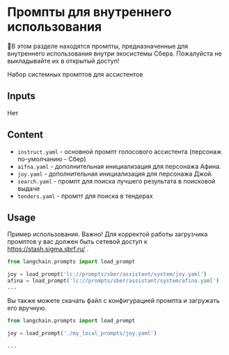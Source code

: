 # Промпты для внутреннего использования

🚨В этом разделе находятся промпты, предназначенные для внутреннего использования внутри экосистемы Сбера. Пожалуйста не выкладывайте их в открытый доступ!

Набор системных промптов для ассистентов

## Inputs

Нет

## Content

- `instruct.yaml` - основной промпт голосового ассистента (персонаж по-умолчанию - Сбер)
- `aifna.yaml` - дополнительная инициализация для персонажа Афина.
- `joy.yaml` - дополнительная инициализация для персонажа Джой.
- `search.yaml` - промпт для поиска лучшего результата в поисковой выдаче
- `tenders.yaml` - промпт для поиска в тендерах

## Usage

Пример использования.
Важно! Для корректой работы загрузчика промптов у вас должен быть сетевой доступ к https://stash.sigma.sbrf.ru/ .

```python
from langchain.prompts import load_prompt

joy = load_prompt('lc://prompts/sber/assistant/system/joy.yaml')
afina = load_prompt('lc://prompts/sber/assistant/system/afina.yaml')
...
```

Вы также можете скачать файл с конфигурацией промпта и загружать его вручную.

```python
from langchain.prompts import load_prompt

joy = load_prompt('./my_local_prompts/joy.yaml')

...
